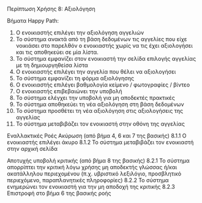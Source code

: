 Περίπτωση Χρήσης 8: Αξιολόγηση

Βήματα Happy Path:
1.  Ο ενοικιαστής επιλέγει την αξιολόγηση αγγελιών
2.  Το σύστημα ανακτά από τη βάση δεδομένων τις αγγελίες που είχε νοικιάσει στο παρελθόν ο ενοικιαστής χωρίς να τις έχει αξιολογήσει και τις αποθηκεύει σε μία λίστα.
3.  Το σύστημα εμφανίζει στον ενοικιαστή την σελίδα επιλογής αγγελίας με τη δημιουργηθείσα λίστα
4.  Ο ενοικιαστής επιλέγει την αγγελία που θέλει να αξιολογήσει
5.  Το σύστημα εμφανίζει τη φόρμα αξιολόγησης
6.  Ο ενοικιαστής επιλέγει βαθμολογία κείμενο / φωτογραφίες / βίντεο
7.  Ο ενοικιαστής επιβεβαιώνει την υποβολή
8.  Το σύστημα ελέγχει την υποβολή για μη αποδεκτές πρακτικές
9.  Το σύστημα αποθηκεύει τη νέα αξιολόγηση στη βάση δεδομένων
10. Το σύστημα προσθέτει τη νέα αξιολόγηση στις αξιολογήσεις της αγγελίας
11. Το σύστημα μεταβιβάζει τον ενοικιαστή στην οθόνη της αγγελίας

Εναλλακτικές Ροές
Ακύρωση (από βήμα 4, 6 και 7 της βασικής)
8.1.1 Ο ενοικιαστής επιλέγει άκυρο
8.1.2 Το σύστημα μεταβιβάζει τον ενοικιαστή στην αρχική σελίδα

Αποτυχής υποβολή κριτικής (από βήμα 8 της βασικής)
8.2.1 Το σύστημα απορρίπτει την κριτική λόγω χρήσης μη αποδεκτής γλώσσας ή/και ακατάλληλου περιεχομένου (π.χ. υβριστικό λεξιλόγιο, προσβλητικό περιεχόμενο, παραπλανητικές πληροφορίες)
8.2.2 Το σύστημα ενημερώνει τον ενοικιαστή για την μη αποδοχή της κριτικής
8.2.3 Επιστροφή στο βήμα 6 της βασικής ροής
